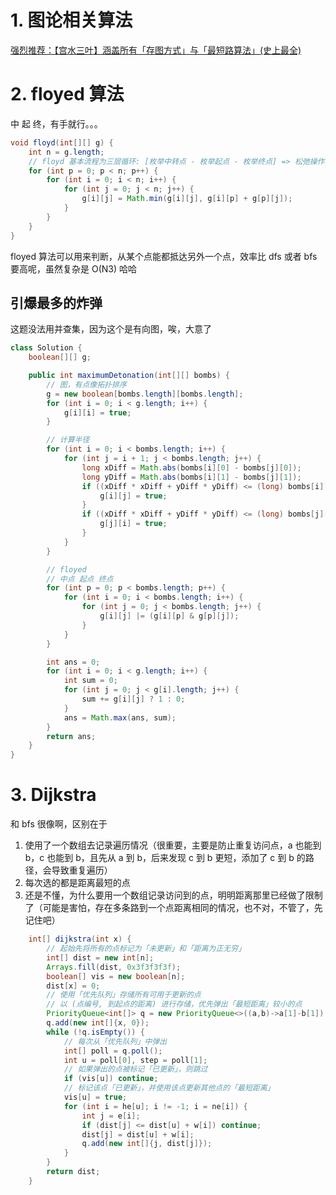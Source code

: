 # 1. 图论相关算法

[强烈推荐：【宫水三叶】涵盖所有「存图方式」与「最短路算法」(史上最全)](https://leetcode.cn/problems/find-the-city-with-the-smallest-number-of-neighbors-at-a-threshold-distance/solutions/2526052/gong-shui-san-xie-han-gai-suo-you-cun-tu-svq7/)

# 2. floyed 算法

中 起 终，有手就行。。。

```java
void floyd(int[][] g) {
    int n = g.length;
    // floyd 基本流程为三层循环: [枚举中转点 - 枚举起点 - 枚举终点] => 松弛操作
    for (int p = 0; p < n; p++) {
        for (int i = 0; i < n; i++) {
            for (int j = 0; j < n; j++) {
                g[i][j] = Math.min(g[i][j], g[i][p] + g[p][j]);
            }
        }
    }
}
```

floyed 算法可以用来判断，从某个点能都抵达另外一个点，效率比 dfs 或者 bfs 要高呢，虽然复杂是 O(N3) 哈哈

## 引爆最多的炸弹

这题没法用并查集，因为这个是有向图，唉，大意了

```java
class Solution {
    boolean[][] g;

    public int maximumDetonation(int[][] bombs) {
        // 图，有点像拓扑排序
        g = new boolean[bombs.length][bombs.length];
        for (int i = 0; i < g.length; i++) {
            g[i][i] = true;
        }

        // 计算半径
        for (int i = 0; i < bombs.length; i++) {
            for (int j = i + 1; j < bombs.length; j++) {
                long xDiff = Math.abs(bombs[i][0] - bombs[j][0]);
                long yDiff = Math.abs(bombs[i][1] - bombs[j][1]);
                if ((xDiff * xDiff + yDiff * yDiff) <= (long) bombs[i][2] * (long) bombs[i][2]) {
                    g[i][j] = true;
                }
                if ((xDiff * xDiff + yDiff * yDiff) <= (long) bombs[j][2] * (long) bombs[j][2]) {
                    g[j][i] = true;
                }
            }
        }

        // floyed
        // 中点 起点 终点
        for (int p = 0; p < bombs.length; p++) {
            for (int i = 0; i < bombs.length; i++) {
                for (int j = 0; j < bombs.length; j++) {
                    g[i][j] |= (g[i][p] & g[p][j]);
                }
            }
        }

        int ans = 0;
        for (int i = 0; i < g.length; i++) {
            int sum = 0;
            for (int j = 0; j < g[i].length; j++) {
                sum += g[i][j] ? 1 : 0;
            }
            ans = Math.max(ans, sum);
        }
        return ans;
    }
}
```

# 3. Dijkstra

和 bfs 很像啊，区别在于

1. 使用了一个数组去记录遍历情况（很重要，主要是防止重复访问点，a 也能到 b，c 也能到 b，且先从 a 到 b，后来发现 c 到 b 更短，添加了 c 到 b 的路径，会导致重复遍历）
2. 每次选的都是距离最短的点
3. 还是不懂，为什么要用一个数组记录访问到的点，明明距离那里已经做了限制了（可能是害怕，存在多条路到一个点距离相同的情况，也不对，不管了，先记住吧）

```java
    int[] dijkstra(int x) {
        // 起始先将所有的点标记为「未更新」和「距离为正无穷」
        int[] dist = new int[n];
        Arrays.fill(dist, 0x3f3f3f3f);
        boolean[] vis = new boolean[n];
        dist[x] = 0;
        // 使用「优先队列」存储所有可用于更新的点
        // 以 (点编号, 到起点的距离) 进行存储，优先弹出「最短距离」较小的点
        PriorityQueue<int[]> q = new PriorityQueue<>((a,b)->a[1]-b[1]);
        q.add(new int[]{x, 0});
        while (!q.isEmpty()) {
            // 每次从「优先队列」中弹出
            int[] poll = q.poll();
            int u = poll[0], step = poll[1];
            // 如果弹出的点被标记「已更新」，则跳过
            if (vis[u]) continue;
            // 标记该点「已更新」，并使用该点更新其他点的「最短距离」
            vis[u] = true;
            for (int i = he[u]; i != -1; i = ne[i]) {
                int j = e[i];
                if (dist[j] <= dist[u] + w[i]) continue;
                dist[j] = dist[u] + w[i];
                q.add(new int[]{j, dist[j]});
            }
        }
        return dist;
    }
```
